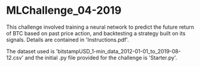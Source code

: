 # MLChallenge_04-2019

This challenge involved training a neural network to predict the future return of BTC based on past price action, and backtesting a strategy built on its signals. Details are contained in 'Instructions.pdf'. 

The dataset used is 'bitstampUSD_1-min_data_2012-01-01_to_2019-08-12.csv' and the initial .py file provided for the challenge is 'Starter.py'.

